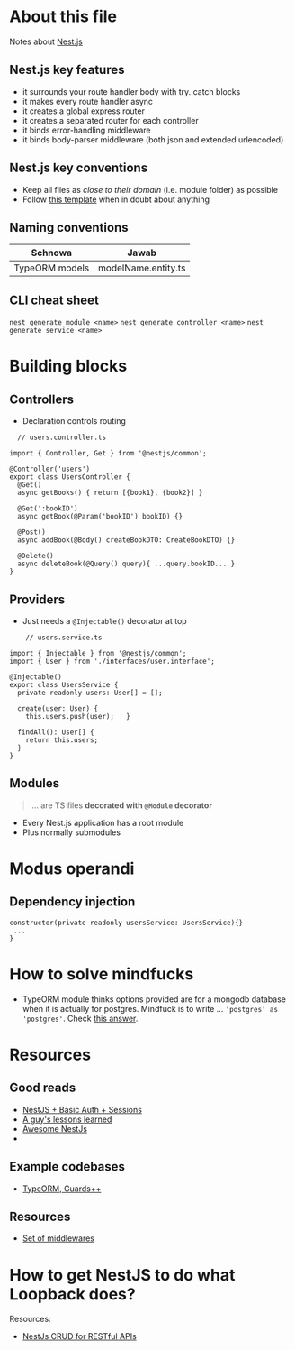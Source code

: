 # About this file

Notes about [Nest.js](https://github.com/nestjs/nest/)

## Nest.js key features
- it surrounds your route handler body with try..catch blocks
- it makes every route handler async
- it creates a global express router
- it creates a separated router for each controller
- it binds error-handling middleware
- it binds body-parser middleware (both json and extended urlencoded)

## Nest.js key conventions
- Keep all files as _close to their domain_ (i.e. module folder) as possible
- Follow [this template](https://github.com/unlight/nest-typescript-starter) when in doubt about anything

## Naming conventions
| Schnowa             |  Jawab                 |
|---------------------|------------------------|
| TypeORM models      |  modelName.entity.ts   |

## CLI cheat sheet
`nest generate module <name>`
`nest generate controller <name>`
`nest generate service <name>`

# Building blocks

## Controllers
- Declaration controls routing
```
  // users.controller.ts 

import { Controller, Get } from '@nestjs/common';

@Controller('users')
export class UsersController {
  @Get()
  async getBooks() { return [{book1}, {book2}] } 

  @Get(':bookID')
  async getBook(@Param('bookID') bookID) {}

  @Post()
  async addBook(@Body() createBookDTO: CreateBookDTO) {}

  @Delete()
  async deleteBook(@Query() query){ ...query.bookID... }
}
```

## Providers
- Just needs a `@Injectable()` decorator at top
```
    // users.service.ts

import { Injectable } from '@nestjs/common';
import { User } from './interfaces/user.interface';

@Injectable()
export class UsersService {
  private readonly users: User[] = [];

  create(user: User) { 
    this.users.push(user);   }

  findAll(): User[] {
    return this.users;
  }
}
```


## Modules
> ... are TS files **decorated with `@Module` decorator**
- Every Nest.js application has a root module
- Plus normally submodules

# Modus operandi

## Dependency injection

```
constructor(private readonly usersService: UsersService){}
 ...
}
```

# How to solve mindfucks

- TypeORM module thinks options provided are for a mongodb database when it is actually for postgres. Mindfuck is to write ... `'postgres' as 'postgres'`. Check [this answer](https://github.com/nestjs/nest/issues/1119).

# Resources
## Good reads

- [NestJS + Basic Auth + Sessions](https://blog.exceptionfound.com/2018/06/07/nestjs-basic-auth-and-sessions/)
- [A guy's lessons learned](https://medium.com/camerakit/building-a-nestjs-api-a-peek-through-my-search-history-80043c6322f0)
- [Awesome NestJs](https://github.com/juliandavidmr/awesome-nestjs)
- 

## Example codebases

- [TypeORM, Guards++](https://github.com/unlight/nest-typescript-starter)

## Resources

- [Set of middlewares](https://github.com/wbhob/nest-middlewares/tree/master/package)

# How to get NestJS to do what Loopback does?

Resources:
- [NestJs CRUD for RESTful APIs](https://github.com/nestjsx/crud)